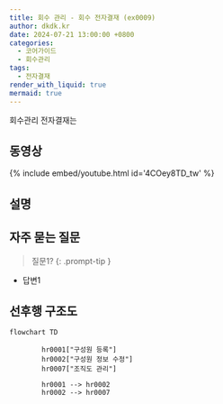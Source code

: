 ```yaml
---
title: 회수 관리 - 회수 전자결재 (ex0009)
author: dkdk.kr
date: 2024-07-21 13:00:00 +0800
categories:
  - 코어가이드
  - 회수관리
tags:
  - 전자결재
render_with_liquid: true
mermaid: true
---
```

회수관리 전자결재는

## 동영상

{% include embed/youtube.html id='4COey8TD_tw' %}

## 설명



## 자주 묻는 질문

> 질문1?
{: .prompt-tip }

- 답변1




## 선후행 구조도

```mermaid
flowchart TD

        hr0001["구성원 등록"]
        hr0002["구성원 정보 수정"]
        hr0007["조직도 관리"]

        hr0001 --> hr0002
        hr0002 --> hr0007
        
```
